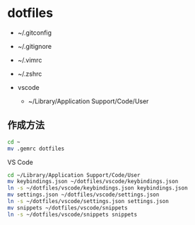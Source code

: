 # dotfiles

- ~/.gitconfig
- ~/.gitignore
- ~/.vimrc
- ~/.zshrc

- vscode
  - ~/Library/Application Support/Code/User

## 作成方法

```sh
cd ~
mv .gemrc dotfiles
```


VS Code
```zsh
cd ~/Library/Application Support/Code/User
mv keybindings.json ~/dotfiles/vscode/keybindings.json
ln -s ~/dotfiles/vscode/keybindings.json keybindings.json
mv settings.json ~/dotfiles/vscode/settings.json
ln -s ~/dotfiles/vscode/settings.json settings.json
mv snippets ~/dotfiles/vscode/snippets
ln -s ~/dotfiles/vscode/snippets snippets
```
